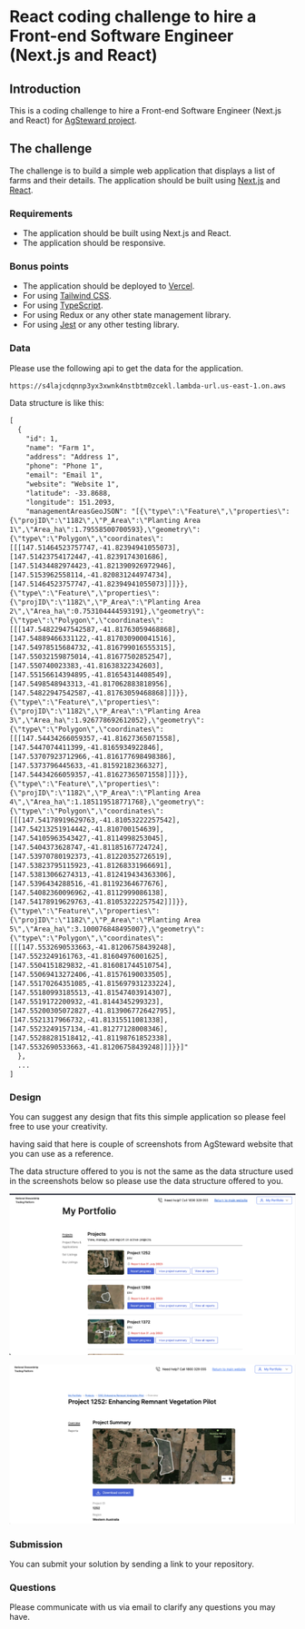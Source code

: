 # React coding challenge to hire a Front-end Software Engineer (Next.js and React)

## Introduction

This is a coding challenge to hire a Front-end Software Engineer (Next.js and React) for [AgSteward project](https://agsteward.com.au/).

## The challenge

The challenge is to build a simple web application that displays a list of farms and their details. The application should be built using [Next.js](https://nextjs.org/) and [React](https://reactjs.org/).

### Requirements

- The application should be built using Next.js and React.
- The application should be responsive.

### Bonus points
- The application should be deployed to [Vercel](https://vercel.com/).
- For using [Tailwind CSS](https://tailwindcss.com/).
- For using [TypeScript](https://www.typescriptlang.org/).
- For using Redux or any other state management library.
- For using [Jest](https://jestjs.io/) or any other testing library.

### Data

Please use the following api to get the data for the application.

```
https://s4lajcdqnnp3yx3xwnk4nstbtm0zcekl.lambda-url.us-east-1.on.aws
```

Data structure is like this:

```
[
  {
    "id": 1,
    "name": "Farm 1",
    "address": "Address 1",
    "phone": "Phone 1",
    "email": "Email 1",
    "website": "Website 1",
    "latitude": -33.8688,
    "longitude": 151.2093,
    "managementAreasGeoJSON": "[{\"type\":\"Feature\",\"properties\":{\"projID\":\"1182\",\"P_Area\":\"Planting Area 1\",\"Area_ha\":1.79558500700593},\"geometry\":{\"type\":\"Polygon\",\"coordinates\":[[[147.51464523757747,-41.82394941055073],[147.51423754172447,-41.8239174301686],[147.51434482974423,-41.821390926972946],[147.5153962558114,-41.820831244974734],[147.51464523757747,-41.82394941055073]]]}},{\"type\":\"Feature\",\"properties\":{\"projID\":\"1182\",\"P_Area\":\"Planting Area 2\",\"Area_ha\":0.753104444593191},\"geometry\":{\"type\":\"Polygon\",\"coordinates\":[[[147.54822947542587,-41.81763059468868],[147.54889466331122,-41.817030900041516],[147.54978515684732,-41.816799016555315],[147.55032159875014,-41.81677502852547],[147.550740023383,-41.81638322342603],[147.55156614394895,-41.81654314408549],[147.5498548943313,-41.817062883818956],[147.54822947542587,-41.81763059468868]]]}},{\"type\":\"Feature\",\"properties\":{\"projID\":\"1182\",\"P_Area\":\"Planting Area 3\",\"Area_ha\":1.926778692612052},\"geometry\":{\"type\":\"Polygon\",\"coordinates\":[[[147.54434266059357,-41.81627365071558],[147.5447074411399,-41.8165934922846],[147.53707923712966,-41.816177698498386],[147.5373796445633,-41.81592182366327],[147.54434266059357,-41.81627365071558]]]}},{\"type\":\"Feature\",\"properties\":{\"projID\":\"1182\",\"P_Area\":\"Planting Area 4\",\"Area_ha\":1.185119518771768},\"geometry\":{\"type\":\"Polygon\",\"coordinates\":[[[147.54178919629763,-41.81053222257542],[147.54213251914442,-41.810700154639],[147.54105963543427,-41.8114998253045],[147.5404373628747,-41.81185167724724],[147.53970780192373,-41.81220352726519],[147.53823795115923,-41.81268331966691],[147.53813066274313,-41.812419434363306],[147.5396434288516,-41.81192364677676],[147.54082360096962,-41.8112999086138],[147.54178919629763,-41.81053222257542]]]}},{\"type\":\"Feature\",\"properties\":{\"projID\":\"1182\",\"P_Area\":\"Planting Area 5\",\"Area_ha\":3.100076848495007},\"geometry\":{\"type\":\"Polygon\",\"coordinates\":[[[147.5532690533663,-41.81206758439248],[147.5523249161763,-41.81604976001625],[147.5504151829832,-41.816081744510754],[147.55069413272406,-41.81576190033505],[147.55170264351085,-41.815697931233224],[147.55180993185513,-41.81547403914307],[147.5519172200932,-41.8144345299323],[147.55200305072827,-41.813906772642795],[147.5521317966732,-41.81315511081338],[147.5523249157134,-41.81277128008346],[147.55288281518412,-41.81198761852338],[147.5532690533663,-41.81206758439248]]]}}]"
  },
  ...
]
```

### Design

You can suggest any design that fits this simple application so please feel free to use your creativity. 

having said that here is couple of screenshots from AgSteward website that you can use as a reference.

The data structure offered to you is not the same as the data structure used in the screenshots below so please use the data structure offered to you.

![Design](./design-list.png)

![Design](./design-details.png)

### Submission

You can submit your solution by sending a link to your repository.

### Questions

Please communicate with us via email to clarify any questions you may have.
